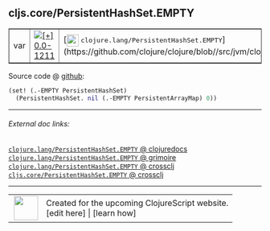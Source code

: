## cljs.core/PersistentHashSet.EMPTY



 <table border="1">
<tr>
<td>var</td>
<td><a href="https://github.com/cljsinfo/cljs-api-docs/tree/0.0-1211"><img valign="middle" alt="[+] 0.0-1211" title="Added in 0.0-1211" src="https://img.shields.io/badge/+-0.0--1211-lightgrey.svg"></a> </td>
<td>
[<img height="24px" valign="middle" src="http://i.imgur.com/1GjPKvB.png"> <samp>clojure.lang/PersistentHashSet.EMPTY</samp>](https://github.com/clojure/clojure/blob//src/jvm/clojure/lang/PersistentHashSet.java)
</td>
</tr>
</table>









Source code @ [github](https://github.com/clojure/clojurescript/blob/r2511/src/cljs/cljs/core.cljs#L7332-L7333):

```clj
(set! (.-EMPTY PersistentHashSet)
  (PersistentHashSet. nil (.-EMPTY PersistentArrayMap) 0))
```

<!--
Repo - tag - source tree - lines:

 <pre>
clojurescript @ r2511
└── src
    └── cljs
        └── cljs
            └── <ins>[core.cljs:7332-7333](https://github.com/clojure/clojurescript/blob/r2511/src/cljs/cljs/core.cljs#L7332-L7333)</ins>
</pre>

-->

---



###### External doc links:

[`clojure.lang/PersistentHashSet.EMPTY` @ clojuredocs](http://clojuredocs.org/clojure.lang/PersistentHashSet.EMPTY)<br>
[`clojure.lang/PersistentHashSet.EMPTY` @ grimoire](http://conj.io/store/v1/org.clojure/clojure/1.7.0-beta3/clj/clojure.lang/PersistentHashSet.EMPTY/)<br>
[`clojure.lang/PersistentHashSet.EMPTY` @ crossclj](http://crossclj.info/fun/clojure.lang/PersistentHashSet.EMPTY.html)<br>
[`cljs.core/PersistentHashSet.EMPTY` @ crossclj](http://crossclj.info/fun/cljs.core.cljs/PersistentHashSet.EMPTY.html)<br>

---

 <table>
<tr><td>
<img valign="middle" align="right" width="48px" src="http://i.imgur.com/Hi20huC.png">
</td><td>
Created for the upcoming ClojureScript website.<br>
[edit here] | [learn how]
</td></tr></table>

[edit here]:https://github.com/cljsinfo/cljs-api-docs/blob/master/cljsdoc/cljs.core/PersistentHashSetDOTEMPTY.cljsdoc
[learn how]:https://github.com/cljsinfo/cljs-api-docs/wiki/cljsdoc-files

<!--

This information was too distracting to show to readers, but I'll leave it
commented here since it is helpful to:

- pretty-print the data used to generate this document
- and show how to retrieve that data



The API data for this symbol:

```clj
{:ns "cljs.core",
 :name "PersistentHashSet.EMPTY",
 :history [["+" "0.0-1211"]],
 :parent-type "PersistentHashSet",
 :type "var",
 :full-name-encode "cljs.core/PersistentHashSetDOTEMPTY",
 :source {:code "(set! (.-EMPTY PersistentHashSet)\n  (PersistentHashSet. nil (.-EMPTY PersistentArrayMap) 0))",
          :title "Source code",
          :repo "clojurescript",
          :tag "r2511",
          :filename "src/cljs/cljs/core.cljs",
          :lines [7332 7333]},
 :full-name "cljs.core/PersistentHashSet.EMPTY",
 :clj-symbol "clojure.lang/PersistentHashSet.EMPTY"}

```

Retrieve the API data for this symbol:

```clj
;; from Clojure REPL
(require '[clojure.edn :as edn])
(-> (slurp "https://raw.githubusercontent.com/cljsinfo/cljs-api-docs/catalog/cljs-api.edn")
    (edn/read-string)
    (get-in [:symbols "cljs.core/PersistentHashSet.EMPTY"]))
```

-->
